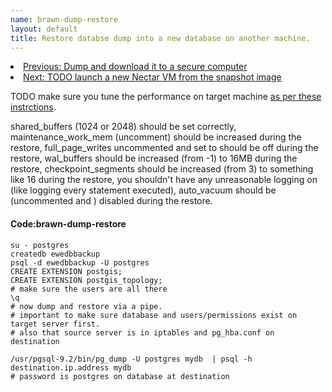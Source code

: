 ```yaml
---
name: brawn-dump-restore
layout: default
title: Restore databse dump into a new database on another machine.
--- 
```


  <li><a href="/backup-brawn-filesystem.html">Previous: Dump and download it to a secure computer</a></li>
  <li><a href="#sec-7-4-5">Next: TODO launch a new Nectar VM from the snapshot image</a></li>
  
  <p></p>
  
TODO make sure you tune the performance on target machine
[as per these instrctions](http://stackoverflow.com/a/2095283).

shared_buffers (1024 or 2048) should be set correctly, maintenance_work_mem (uncomment) should be increased during the restore, full_page_writes uncommented and set to should be off during the restore, wal_buffers should be increased (from -1) to 16MB during the restore, checkpoint_segments should be increased (from 3) to something like 16 during the restore, you shouldn't have any unreasonable logging on (like logging every statement executed), auto_vacuum should be (uncommented and ) disabled during the restore.

#### Code:brawn-dump-restore
    su - postgres 
    createdb ewedbbackup
    psql -d ewedbbackup -U postgres  
    CREATE EXTENSION postgis;  
    CREATE EXTENSION postgis_topology;  
    # make sure the users are all there     
    \q      
    # now dump and restore via a pipe. 
    # important to make sure database and users/permissions exist on target server first.
    # also that source server is in iptables and pg_hba.conf on destination
    
    /usr/pgsql-9.2/bin/pg_dump -U postgres mydb  | psql -h destination.ip.address mydb
    # password is postgres on database at destination
